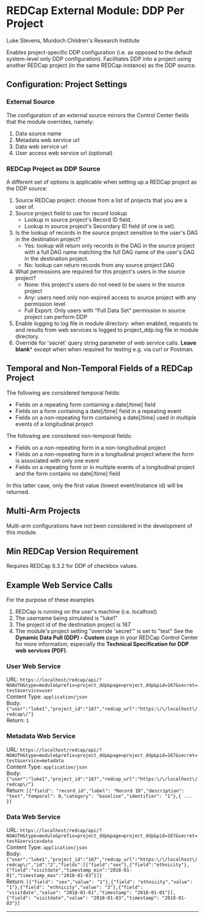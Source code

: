 # REDCap External Module: DDP Per Project

Luke Stevens, Murdoch Children's Research Institute

Enables project-specific DDP configuration (i.e. as opposed to the default system-level only DDP configuration).
Facilitates DDP into a project using another REDCap project (in the same REDCap instance) as the DDP source.

## Configuration: Project Settings
### External Source
The configuration of an external source mirrors the Control Center fields that the module overrides, namely:
1. Data source name
2. Metadata web service url
3. Data web service url
4. User access web service url (optional)

### REDCap Project as DDP Source
A different set of options is applicable when setting up a REDCap project as the DDP source:
1. Source REDCap project: choose from a list of projects that you are a user of.
2. Source project field to use for record lookup
   - Lookup in source project's Record ID field.
   - Lookup in source project's Secondary ID field (if one is set).
3. Is the lookup of records in the source project sensitive to the user's DAG in the destination project?
   - Yes: lookup will return only records in the DAG in the source project with a full DAG name matching the full DAG name of the user's DAG in the destination project.
   - No: lookup can return records from any source project DAG
4. What permissions are required for this project's users in the source project?
   - None: this project's users do not need to be users in the source project
   - Any: users need only non-expired access to source project with any permission level
   - Full Export: Only users with \"Full Data Set\" permission in source project can perform DDP
5. Enable logging to log file in module directory: when enabled, requests to and results from web services is logged to project_ddp.log file in module directory.
6. Override for 'secret' query string parameter of web service calls. **Leave blank*** except when when required for testing e.g. via curl or Postman.

## Temporal and Non-Temporal Fields of a REDCap Project
The following are considered temporal fields:
* Fields on a repeating form containing a date[/time] field 
* Fields on a form containing a date[/time] field in a repeating event 
* Fields on a non-repeating form containing a date[/time] used in multiple events of a longitudinal project

The following are considered non-temporal fields:
* Fields on a non-repeating form in a non-longitudinal project
* Fields on a non-repeating form in a longitudinal project where the form is associated with only one event
* Fields on a repeating form or in multiple events of a longitudinal project and the form contains no date[/time] field

In this latter case, only the first value (lowest event/instance id) will be returned.

## Multi-Arm Projects
Multi-arm configurations have not been considered in the development of this module.

## Min REDCap Version Requirement
Requires REDCap 8.3.2 for DDP of checkbox values.

## Example Web Service Calls
For the purpose of these examples
1. REDCap is running on the user's machine (i.e. localhost)
2. The username being simulated is "luke1"
3. The project id of the destination project is 167
4. The module's project setting "override 'secret'" is set to "test"
See the **Dynamic Data Pull (DDP) - Custom** page in your REDCap Control Center for more information; especially the **Technical Specification for DDP web services (PDF)**.

### User Web Service
URL: `https://localhost/redcap/api/?NOAUTH&type=module&prefix=project_ddp&page=project_ddp&pid=167&secret=test&service=user`  
Content Type: `application/json`  
Body: `{"user":"luke1","project_id":"167","redcap_url":"https:\/\/localhost\/redcap\/"}`  
Return: `1`  

### Metadata Web Service
URL: `https://localhost/redcap/api/?NOAUTH&type=module&prefix=project_ddp&page=project_ddp&pid=167&secret=test&service=metadata`  
Content Type: `application/json`  
Body: `{"user":"luke1","project_id":"167","redcap_url":"https:\/\/localhost\/redcap\/"}`  
Return: `[{"field": "record_id","label": "Record ID","description": "text","temporal": 0,"category": "baseline","identifier": "1"},{ ... }]`  

### Data Web Service
URL: `https://localhost/redcap/api/?NOAUTH&type=module&prefix=project_ddp&page=project_ddp&pid=167&secret=test&service=data`  
Content Type: `application/json`  
Body: `{"user":"luke1","project_id":"167","redcap_url":"https:\/\/localhost\/redcap\/","id":"2","fields":[{"field":"sex"},{"field":"ethnicity"},{"field":"visitdate","timestamp_min":"2018-01-01","timestamp_max":"2018-01-03"}]}`  
Return: `[{"field": "sex","value": "1"},{"field": "ethnicity","value": "1"},{"field": "ethnicity","value": "3"},{"field": "visitdate","value": "2018-01-01","timestamp": "2018-01-01"}],{"field": "visitdate","value": "2018-01-03","timestamp": "2018-01-03"}]`  
____
